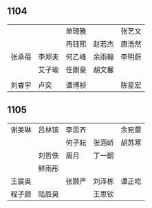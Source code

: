 ## 1104
|     |     |     |     |     |
| --- | --- | --- | --- | --- |
|  |  | 单琦雅 |  | 张艺文 |
|  |  | 冉钰熙 | 赵若杰 | 唐浩然 |
| 张承蓓 | 李郑夫 | 何乙峰 | 余雨翰 | 李明蔚 |
|  | 艾子瑜 | 任朗豪 | 胡文馨 |  |
|  |  |  |  |  |
| 刘睿宇 | 卢奕 | 谭博祯 |  | 陈星宏 |

## 1105
|     |     |     |     |     |
| --- | --- | --- | --- | --- |
| 谢美琳 | 吕林镔 | 李思齐 |  | 余宛蕾 |
|  |  | 何子耘 | 张涵峤 | 胡苏寒 |
|  | 刘哲佚 | 周月 | 丁一朗 |  |
|  | 鲜雨彤 |  |  |  |
| 王宸奥 |  | 张颢严 | 刘泽栋 | 谭正屹 |
| 程子颜 | 陆辰昊 |  | 王思钦 |  |

